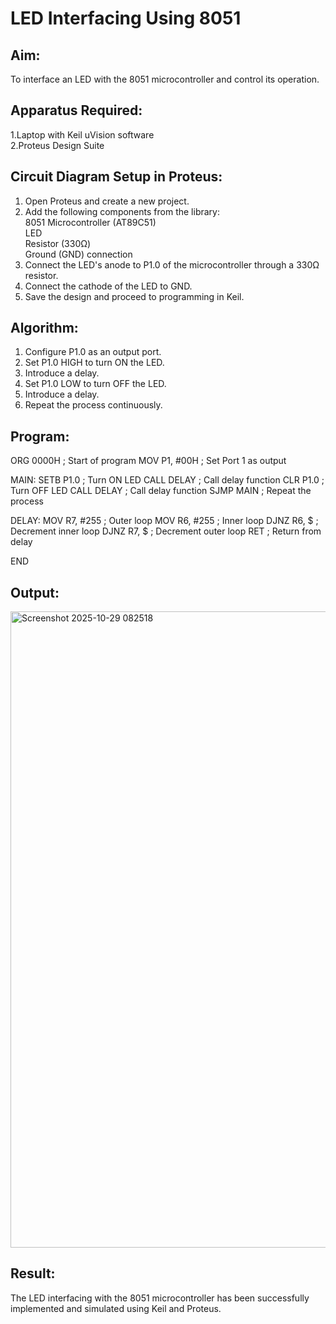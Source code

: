 # LED Interfacing Using 8051  
## Aim:
To interface an LED with the 8051 microcontroller and control its operation.
## Apparatus Required:
1.Laptop with Keil uVision software
<br>2.Proteus Design Suite
## Circuit Diagram Setup in Proteus:
1.	Open Proteus and create a new project.
2.	Add the following components from the library:
<br> 8051 Microcontroller (AT89C51)
<br> LED
<br> Resistor (330Ω)
<br> Ground (GND) connection
3.	Connect the LED's anode to P1.0 of the microcontroller through a 330Ω resistor.
4.	Connect the cathode of the LED to GND.
5.	Save the design and proceed to programming in Keil.
## Algorithm:
1.	Configure P1.0 as an output port.
2.	Set P1.0 HIGH to turn ON the LED.
3.	Introduce a delay.
4.	Set P1.0 LOW to turn OFF the LED.
5.	Introduce a delay.
6.	Repeat the process continuously.
## Program:

ORG 0000H      ; Start of program
MOV P1, #00H   ; Set Port 1 as output

MAIN:  SETB P1.0  ; Turn ON LED
       CALL DELAY  ; Call delay function
       CLR P1.0    ; Turn OFF LED
       CALL DELAY  ; Call delay function
       SJMP MAIN   ; Repeat the process

DELAY: MOV R7, #255  ; Outer loop
       MOV R6, #255  ; Inner loop
       DJNZ R6, $    ; Decrement inner loop
       DJNZ R7, $    ; Decrement outer loop
       RET           ; Return from delay

END

## Output:

<img width="1919" height="1018" alt="Screenshot 2025-10-29 082518" src="https://github.com/user-attachments/assets/f92d5f87-9154-49a1-a557-e59ac044d1c0" />

## Result:
The LED interfacing with the 8051 microcontroller has been successfully implemented and simulated using Keil and Proteus.

